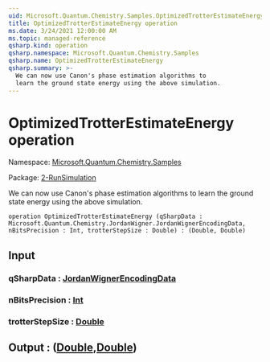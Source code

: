 ```yaml
---
uid: Microsoft.Quantum.Chemistry.Samples.OptimizedTrotterEstimateEnergy
title: OptimizedTrotterEstimateEnergy operation
ms.date: 3/24/2021 12:00:00 AM
ms.topic: managed-reference
qsharp.kind: operation
qsharp.namespace: Microsoft.Quantum.Chemistry.Samples
qsharp.name: OptimizedTrotterEstimateEnergy
qsharp.summary: >-
  We can now use Canon's phase estimation algorithms to
  learn the ground state energy using the above simulation.
---
```


# OptimizedTrotterEstimateEnergy operation

Namespace: [Microsoft.Quantum.Chemistry.Samples](xref:Microsoft.Quantum.Chemistry.Samples)

Package: [2-RunSimulation](https://nuget.org/packages/2-RunSimulation)


We can now use Canon's phase estimation algorithms tolearn the ground state energy using the above simulation.

```qsharp
operation OptimizedTrotterEstimateEnergy (qSharpData : Microsoft.Quantum.Chemistry.JordanWigner.JordanWignerEncodingData, nBitsPrecision : Int, trotterStepSize : Double) : (Double, Double)
```


## Input

### qSharpData : [JordanWignerEncodingData](xref:Microsoft.Quantum.Chemistry.JordanWigner.JordanWignerEncodingData)




### nBitsPrecision : [Int](xref:microsoft.quantum.lang-ref.int)




### trotterStepSize : [Double](xref:microsoft.quantum.lang-ref.double)





## Output : ([Double](xref:microsoft.quantum.lang-ref.double),[Double](xref:microsoft.quantum.lang-ref.double))

